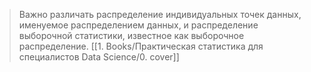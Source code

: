 > Важно различать распределение индивидуальных точек данных, именуемое распределением данных, и распределение выборочной статистики, известное как выборочное распределение. [[1. Books/Практическая статистика для специалистов Data Science/0. cover]]

